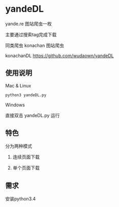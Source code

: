 # yandeDL

yande.re 图站爬虫一枚

主要通过搜索tag完成下载

同类爬虫 konachan 图站爬虫 

konachanDL  https://github.com/wudaown/yandeDL

## 使用说明

Mac & Linux

```python
python3 yandeDL.py
```

Windows

直接双击 yandeDL.py 运行

## 特色

分为两种模式

1) 连续页面下载

2) 单个页面下载

## 需求
安装python3.4



